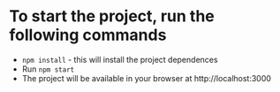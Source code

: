 # To start the project, run the following commands

- `npm install` - this will install the project dependences
- Run `npm start`
- The project will be available in your browser at http://localhost:3000